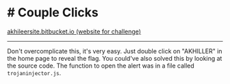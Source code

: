 # # Couple Clicks
[akhileersite.bitbucket.io (website for challenge)](https://akhileersite.bitbucket.io/)
***
Don't overcomplicate this, it's very easy. Just double click on "AKHILLER" in the home page to reveal the flag.
You could've also solved this by looking at the source code. The function to open the alert was in a file called `trojaninjector.js`.
